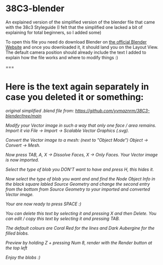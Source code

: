 # 38C3-blender
An explained version of the simplified version of the blender file that came with the 38c3 Styleguide
(I felt that the simplified one lacked a bit of explaining for total beginners, so I added some)

To open this file you need do download Blender on <a href="https://www.blender.org/download/">the official Blender Website</a> and once you downloaded it, it should land you on the Layout View.
The default camera position should already include the text I added to explain how the file works and where to modify things :)


===


# Here is the text again separately in case you deleted it or something:

<i>original simplified .blend file from: 
https://github.com/yvmqznrm/38C3-blender/tree/main

Modify your Vector image in such a 
way that only one face / area remains.
Import it via File -> Import -> Scalable
Vector Graphics (.svg).

Convert the Vector image to a mesh:
(next to "Object Mode") Object -> Convert
-> Mesh.

Now press TAB, A, X -> Dissolve Faces,
X -> Only Faces.
Your Vector image is now imported.

Select the type of blob you DON'T want
to have and press H, this hides it.

Now select the type of blob you want
and and find the Node Object Info in
the black square labled Source Geometry
and change the second entry from the
bottom from Source Geometry to your
imported and converted Vector image.

Your are now ready to press SPACE :)

You can delete this text by selecting
it and pressing X and then Delete.
You can edit / copy this text by 
selecting it and pressing TAB.

The default colours are Coral Red
for the lines and Dark Aubergine
for the filled blobs.

Preview by holding Z + pressing
Num 8, render with the Render
button at the top left

Enjoy the blobs :)</i>
